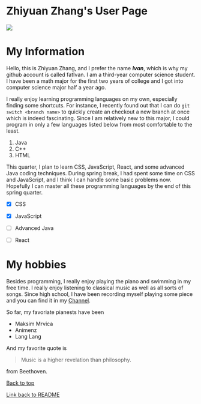 # Zhiyuan Zhang's User Page

![](me.png)

# My Information
Hello, this is Zhiyuan Zhang, and I prefer the name ***Ivan***, which is why my github account is called fatIvan. I am a third-year computer science student.
I have been a math major for the first two years of college and I got into computer science major half a year ago. 

I really enjoy learning programming languages on my own, especially finding some shortcuts. For instance, I recently found out that I can do `git switch <branch name>` to quickly create an checkout a new branch at once which is indeed fascinating.
Since I am relatively new to this major, I could program in only a few languages listed below from most comfortable to the least.

1. Java
2. C++
3. HTML

This quarter, I plan to learn CSS, JavaScript, React, and some advanced Java coding techniques. During spring break, I had spent some time on CSS and JavaScript, and I think I can handle some basic problems now. Hopefully I can master all these programming languages by the end of this spring quarter.
- [x] CSS
- [x] JavaScript
- [ ] Advanced Java
- [ ] React


# My hobbies
Besides programming, I really enjoy playing the piano and swimming in my free time. I really enjoy listening to classical music as well as all sorts of songs. Since high school, I have been recording myself playing some piece and you can find it in my
[Channel](https://space.bilibili.com/35830558?from=search&seid=13932100923906934675).

So far, my favoriate pianests have been 

- Maksim Mrvica
- Animenz
- Lang Lang

And my favorite quote is 
>Music is a higher revelation than philosophy.

from Beethoven.





[Back to top](#my-information)



[Link back to README](README.md)
